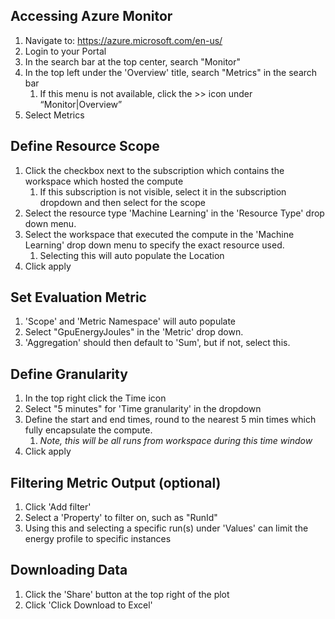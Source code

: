 ## Accessing Azure Monitor
1. Navigate to: https://azure.microsoft.com/en-us/
2. Login to your Portal
3. In the search bar at the top center, search "Monitor"
4. In the top left under the 'Overview' title, search "Metrics" in the search bar
    1. If this menu is not available, click the >> icon under “Monitor|Overview”
5. Select Metrics


## Define Resource Scope
1. Click the checkbox next to the subscription which contains the workspace which hosted the compute
    1. If this subscription is not visible, select it in the subscription dropdown and then select for the scope
2. Select the resource type 'Machine Learning' in the 'Resource Type' drop down menu.
3. Select the workspace that executed the compute in the 'Machine Learning' drop down menu to specify the exact resource used.
    1. Selecting this will auto populate the Location
4. Click apply


## Set Evaluation Metric
1. 'Scope' and 'Metric Namespace' will auto populate
2. Select "GpuEnergyJoules" in the 'Metric' drop down.
3. 'Aggregation' should then default to 'Sum', but if not, select this.


## Define Granularity
1. In the top right click the Time icon
2. Select "5 minutes" for 'Time granularity' in the dropdown
3. Define the start and end times, round to the nearest 5 min times which fully encapsulate the compute.
    1. *Note, this will be all runs from workspace during this time window*
4. Click apply


## Filtering Metric Output (optional)
1. Click 'Add filter'
2. Select a 'Property' to filter on, such as "RunId"
3. Using this and selecting a specific run(s) under 'Values' can limit the energy profile to specific instances


## Downloading Data
1. Click the 'Share' button at the top right of the plot​
2. Click 'Click Download to Excel'

